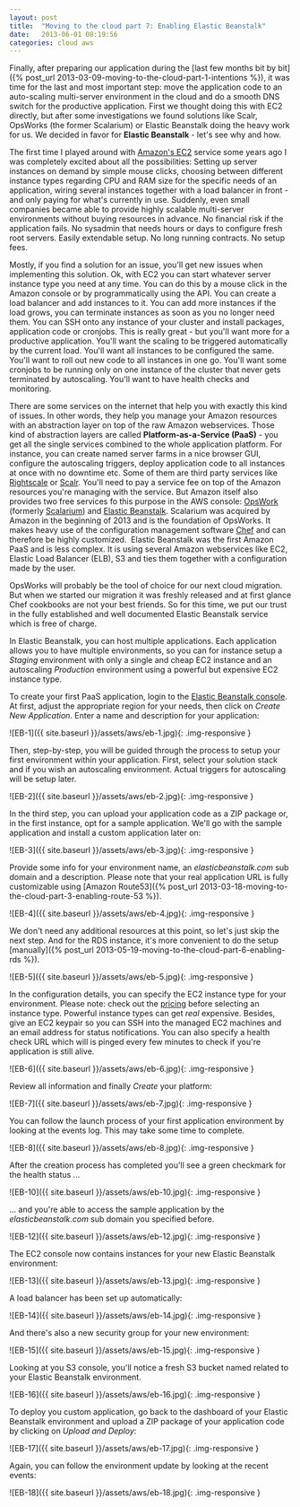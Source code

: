 ```yaml
---
layout: post
title:  "Moving to the cloud part 7: Enabling Elastic Beanstalk"
date:   2013-06-01 08:19:56
categories: cloud aws
---
```


Finally, after preparing our application during the
[last few months bit by bit]({% post_url 2013-03-09-moving-to-the-cloud-part-1-intentions %}),
it was time for the last and most important step: move the application code to an
auto-scaling multi-server environment in the cloud and do a smooth DNS switch for
the productive application. First we thought doing this with EC2 directly, but
after some investigations we found solutions like Scalr, OpsWorks (the former
Scalarium) or Elastic Beanstalk doing the heavy work for us. We decided in favor
for **Elastic Beanstalk** - let's see why and how.

<!--more-->

The first time I played around with [Amazon's EC2](http://aws.amazon.com/ec2/)
service some years ago I was completely excited about all the possibilities:
Setting up server instances on demand by simple mouse clicks, choosing between
different instance types regarding CPU and RAM size for the specific needs of an
application, wiring several instances together with a load balancer in front -
and only paying for what's currently in use. Suddenly, even small companies became
able to provide highly scalable multi-server environments without buying resources
in advance. No financial risk if the application fails. No sysadmin that needs
hours or days to configure fresh root servers. Easily extendable setup. No long
running contracts. No setup fees.

Mostly, if you find a solution for an issue, you'll get new issues when
implementing this solution. Ok, with EC2 you can start whatever server instance
type you need at any time. You can do this by a mouse click in the Amazon console
or by programmatically using the API. You can create a load balancer and add
instances to it. You can add more instances if the load grows, you can terminate
instances as soon as you no longer need them. You can SSH onto any instance of
your cluster and install packages, application code or cronjobs. This is really
great - but you'll want more for a productive application. You'll want the scaling
to be triggered automatically by the current load. You'll want all instances to
be configured the same. You'll want to roll out new code to all instances in one
go. You'll want some cronjobs to be running only on one instance of the cluster
that never gets terminated by autoscaling. You'll want to have health checks and
monitoring.

There are some services on the internet that help you with exactly this kind of
issues. In other words, they help you manage your Amazon resources with an
abstraction layer on top of the raw Amazon webservices. Those kind of abstraction
layers are called **Platform-as-a-Service (PaaS)** - you get all the single services
combined to the whole application platform. For instance, you can create named
server farms in a nice browser GUI, configure the autoscaling triggers, deploy
application code to all instances at once with no downtime etc. Some of them are
third party services like [Rightscale](http://www.rightscale.com/) or
[Scalr](http://www.scalr.com/). You'll need to pay a service fee on top of the
Amazon resources you're managing with the service. But Amazon itself also provides
two free services fo this purpose in the AWS console: [OpsWork](http://aws.amazon.com/opsworks/)
(formerly [Scalarium](http://scalarium.com)) and [Elastic Beanstalk](http://aws.amazon.com/elasticbeanstalk/).
Scalarium was acquired by Amazon in the beginning of 2013 and is the foundation
of OpsWorks. It makes heavy use of the configuration management software
[Chef](http://www.opscode.com/chef/) and can therefore be highly customized. 
Elastic Beanstalk was the first Amazon PaaS and is less complex. It is using
several Amazon webservices like EC2, Elastic Load Balancer (ELB), S3 and ties them
together with a configuration made by the user.

OpsWorks will probably be the tool of choice for our next cloud migration. But
when we started our migration it was freshly released and at first glance Chef
cookbooks are not your best friends. So for this time, we put our trust in the
fully established and well documented Elastic Beanstalk service which is free
of charge.

In Elastic Beanstalk, you can host multiple applications. Each application allows
you to have multiple environments, so you can for instance setup a *Staging*
environment with only a single and cheap EC2 instance and an autoscaling
*Production* environment using a powerful but expensive EC2 instance type.

To create your first PaaS application, login to the
[Elastic Beanstalk console](https://console.aws.amazon.com/elasticbeanstalk).
At first, adjust the appropriate region for your needs, then click on *Create New
Application*. Enter a name and description for your application:

![EB-1]({{ site.baseurl }}/assets/aws/eb-1.jpg){: .img-responsive }

Then, step-by-step, you will be guided through the process to setup your first
environment within your application. First, select your solution stack and
if you wish an autoscaling environment. Actual triggers for autoscaling will be
setup later.

![EB-2]({{ site.baseurl }}/assets/aws/eb-2.jpg){: .img-responsive }

In the third step, you can upload your application code as a ZIP package or, in
the first instance, opt for a sample application. We'll go with the sample
application and install a custom application later on:

![EB-3]({{ site.baseurl }}/assets/aws/eb-3.jpg){: .img-responsive }

Provide some info for your environment name, an *elasticbeanstalk.com* sub
domain and a description. Please note that your real application URL is fully
customizable using [Amazon Route53]({% post_url 2013-03-18-moving-to-the-cloud-part-3-enabling-route-53 %}).

![EB-4]({{ site.baseurl }}/assets/aws/eb-4.jpg){: .img-responsive }

We don't need any additional resources at this point, so let's just skip the
next step. And for the RDS instance, it's more convenient to do the setup
[manually]({% post_url 2013-05-19-moving-to-the-cloud-part-6-enabling-rds %}).

![EB-5]({{ site.baseurl }}/assets/aws/eb-5.jpg){: .img-responsive }

In the configuration details, you can specify the EC2 instance type for your
environment. Please note: check out the [pricing](http://aws.amazon.com/ec2/pricing/)
before selecting an instance type. Powerful instance types can get *real*
expensive. Besides, give an EC2 keypair so you can SSH into the managed EC2
machines and an email address for status notifications. You can also specify
a health check URL which will is pinged every few minutes to check if you're
application is still alive.

![EB-6]({{ site.baseurl }}/assets/aws/eb-6.jpg){: .img-responsive }

Review all information and finally *Create* your platform:

![EB-7]({{ site.baseurl }}/assets/aws/eb-7.jpg){: .img-responsive }

You can follow the launch process of your first application environment by looking at the events
log. This may take some time to complete.

![EB-8]({{ site.baseurl }}/assets/aws/eb-8.jpg){: .img-responsive }

After the creation process has completed you'll see a green checkmark for the
health status ...

![EB-10]({{ site.baseurl }}/assets/aws/eb-10.jpg){: .img-responsive }

... and you're able to access the sample application by the *elasticbeanstalk.com*
sub domain you specified before.

![EB-12]({{ site.baseurl }}/assets/aws/eb-12.jpg){: .img-responsive }

The EC2 console now contains instances for your new Elastic Beanstalk environment:

![EB-13]({{ site.baseurl }}/assets/aws/eb-13.jpg){: .img-responsive }

A load balancer has been set up automatically:

![EB-14]({{ site.baseurl }}/assets/aws/eb-14.jpg){: .img-responsive }

And there's also a new security group for your new environment:

![EB-15]({{ site.baseurl }}/assets/aws/eb-15.jpg){: .img-responsive }

Looking at you S3 console, you'll notice a fresh S3 bucket named related to your Elastic
Beanstalk environment.

![EB-16]({{ site.baseurl }}/assets/aws/eb-16.jpg){: .img-responsive }

To deploy you custom application, go back to the dashboard of your Elastic Beanstalk
environment and upload a ZIP package of your application code by clicking on *Upload
and Deploy*:

![EB-17]({{ site.baseurl }}/assets/aws/eb-17.jpg){: .img-responsive }

Again, you can follow the environment update by looking at the recent events:

![EB-18]({{ site.baseurl }}/assets/aws/eb-18.jpg){: .img-responsive }

